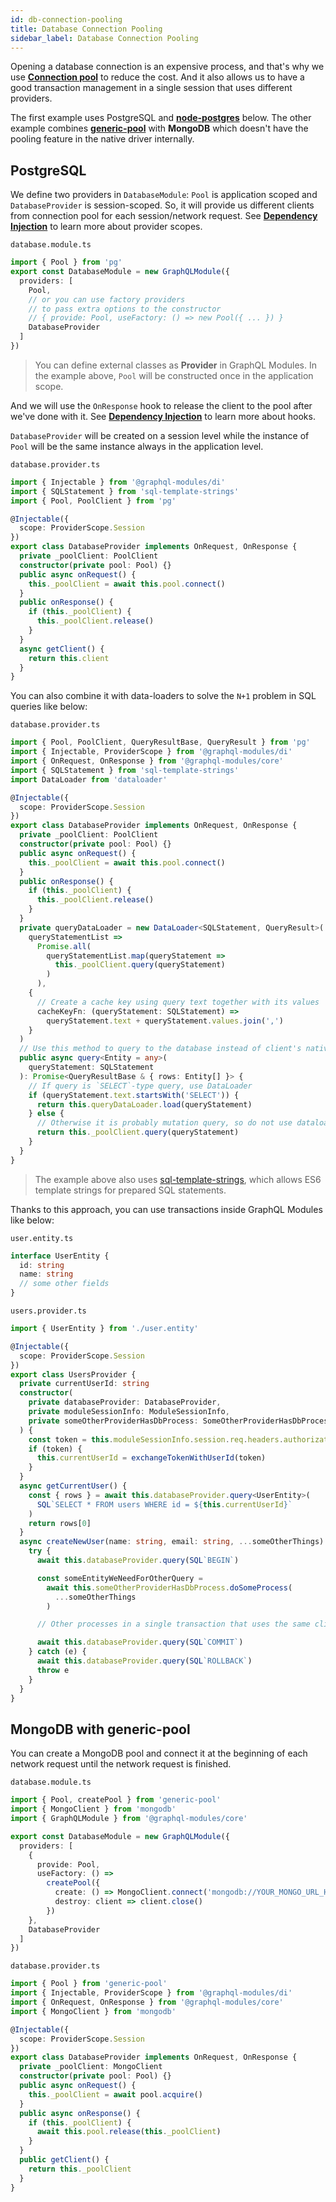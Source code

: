```yaml
---
id: db-connection-pooling
title: Database Connection Pooling
sidebar_label: Database Connection Pooling
---
```


Opening a database connection is an expensive process, and that's why we use **[Connection pool](https://en.wikipedia.org/wiki/Connection_pool)** to reduce the cost.
And it also allows us to have a good transaction management in a single session that uses different providers.

The first example uses PostgreSQL and **[node-postgres](https://node-postgres.com/features/transactions)** below.
The other example combines **[generic-pool](https://github.com/coopernurse/node-pool)** with **MongoDB** which doesn't have the pooling feature in the native driver internally.

## PostgreSQL

We define two providers in `DatabaseModule`: `Pool` is application scoped and `DatabaseProvider` is session-scoped.
So, it will provide us different clients from connection pool for each session/network request.
See **[Dependency Injection](../introduction/dependency-injection.md)** to learn more about provider scopes.

`database.module.ts`

```typescript
import { Pool } from 'pg'
export const DatabaseModule = new GraphQLModule({
  providers: [
    Pool,
    // or you can use factory providers
    // to pass extra options to the constructor
    // { provide: Pool, useFactory: () => new Pool({ ... }) }
    DatabaseProvider
  ]
})
```

> You can define external classes as **Provider** in GraphQL Modules. In the example above, `Pool` will be constructed once in the application scope.

And we will use the `OnResponse` hook to release the client to the pool after we've done with it.
See **[Dependency Injection](../introduction/dependency-injection.md)** to learn more about hooks.

`DatabaseProvider` will be created on a session level while the instance of `Pool` will be the same instance always in the application level.

`database.provider.ts`

```typescript
import { Injectable } from '@graphql-modules/di'
import { SQLStatement } from 'sql-template-strings'
import { Pool, PoolClient } from 'pg'

@Injectable({
  scope: ProviderScope.Session
})
export class DatabaseProvider implements OnRequest, OnResponse {
  private _poolClient: PoolClient
  constructor(private pool: Pool) {}
  public async onRequest() {
    this._poolClient = await this.pool.connect()
  }
  public onResponse() {
    if (this._poolClient) {
      this._poolClient.release()
    }
  }
  async getClient() {
    return this.client
  }
}
```

You can also combine it with data-loaders to solve the `N+1` problem in SQL queries like below:

`database.provider.ts`

```typescript
import { Pool, PoolClient, QueryResultBase, QueryResult } from 'pg'
import { Injectable, ProviderScope } from '@graphql-modules/di'
import { OnRequest, OnResponse } from '@graphql-modules/core'
import { SQLStatement } from 'sql-template-strings'
import DataLoader from 'dataloader'

@Injectable({
  scope: ProviderScope.Session
})
export class DatabaseProvider implements OnRequest, OnResponse {
  private _poolClient: PoolClient
  constructor(private pool: Pool) {}
  public async onRequest() {
    this._poolClient = await this.pool.connect()
  }
  public onResponse() {
    if (this._poolClient) {
      this._poolClient.release()
    }
  }
  private queryDataLoader = new DataLoader<SQLStatement, QueryResult>(
    queryStatementList =>
      Promise.all(
        queryStatementList.map(queryStatement =>
          this._poolClient.query(queryStatement)
        )
      ),
    {
      // Create a cache key using query text together with its values
      cacheKeyFn: (queryStatement: SQLStatement) =>
        queryStatement.text + queryStatement.values.join(',')
    }
  )
  // Use this method to query to the database instead of client's native one.
  public async query<Entity = any>(
    queryStatement: SQLStatement
  ): Promise<QueryResultBase & { rows: Entity[] }> {
    // If query is `SELECT`-type query, use DataLoader
    if (queryStatement.text.startsWith('SELECT')) {
      return this.queryDataLoader.load(queryStatement)
    } else {
      // Otherwise it is probably mutation query, so do not use dataloader
      return this._poolClient.query(queryStatement)
    }
  }
}
```

> The example above also uses [sql-template-strings](https://github.com/felixfbecker/node-sql-template-strings), which allows ES6 template strings for prepared SQL statements.

Thanks to this approach, you can use transactions inside GraphQL Modules like below:

`user.entity.ts`

```typescript
interface UserEntity {
  id: string
  name: string
  // some other fields
}
```

`users.provider.ts`

```typescript
import { UserEntity } from './user.entity'

@Injectable({
  scope: ProviderScope.Session
})
export class UsersProvider {
  private currentUserId: string
  constructor(
    private databaseProvider: DatabaseProvider,
    private moduleSessionInfo: ModuleSessionInfo,
    private someOtherProviderHasDbProcess: SomeOtherProviderHasDbProcess
  ) {
    const token = this.moduleSessionInfo.session.req.headers.authorization
    if (token) {
      this.currentUserId = exchangeTokenWithUserId(token)
    }
  }
  async getCurrentUser() {
    const { rows } = await this.databaseProvider.query<UserEntity>(
      SQL`SELECT * FROM users WHERE id = ${this.currentUserId}`
    )
    return rows[0]
  }
  async createNewUser(name: string, email: string, ...someOtherThings) {
    try {
      await this.databaseProvider.query(SQL`BEGIN`)

      const someEntityWeNeedForOtherQuery =
        await this.someOtherProviderHasDbProcess.doSomeProcess(
          ...someOtherThings
        )

      // Other processes in a single transaction that uses the same client for all sessions

      await this.databaseProvider.query(SQL`COMMIT`)
    } catch (e) {
      await this.databaseProvider.query(SQL`ROLLBACK`)
      throw e
    }
  }
}
```

## MongoDB with generic-pool

You can create a MongoDB pool and connect it at the beginning of each network request until the network request is finished.

`database.module.ts`

```typescript
import { Pool, createPool } from 'generic-pool'
import { MongoClient } from 'mongodb'
import { GraphQLModule } from '@graphql-modules/core'

export const DatabaseModule = new GraphQLModule({
  providers: [
    {
      provide: Pool,
      useFactory: () =>
        createPool({
          create: () => MongoClient.connect('mongodb://YOUR_MONGO_URL_HERE'),
          destroy: client => client.close()
        })
    },
    DatabaseProvider
  ]
})
```

`database.provider.ts`

```typescript
import { Pool } from 'generic-pool'
import { Injectable, ProviderScope } from '@graphql-modules/di'
import { OnRequest, OnResponse } from '@graphql-modules/core'
import { MongoClient } from 'mongodb'

@Injectable({
  scope: ProviderScope.Session
})
export class DatabaseProvider implements OnRequest, OnResponse {
  private _poolClient: MongoClient
  constructor(private pool: Pool) {}
  public async onRequest() {
    this._poolClient = await pool.acquire()
  }
  public async onResponse() {
    if (this._poolClient) {
      await this.pool.release(this._poolClient)
    }
  }
  public getClient() {
    return this._poolClient
  }
}
```
